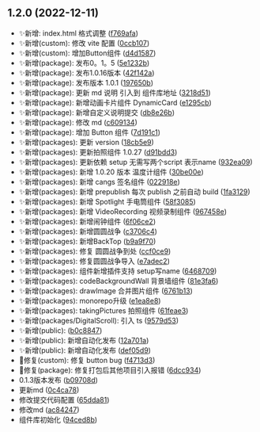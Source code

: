 ## 1.2.0 (2022-12-11)

* ✨新增: index.html 格式调整 ([f769afa](https://github.com/2401345934/vue3-alan-vite-component/commit/f769afa))
* ✨新增(custom): 修改 vite 配置 ([0ccb107](https://github.com/2401345934/vue3-alan-vite-component/commit/0ccb107))
* ✨新增(custom): 增加Button组件 ([d4d1587](https://github.com/2401345934/vue3-alan-vite-component/commit/d4d1587))
* ✨新增(package): 发布0。1。5 ([5e1232b](https://github.com/2401345934/vue3-alan-vite-component/commit/5e1232b))
* ✨新增(package): 发布1.0.16版本 ([42f142a](https://github.com/2401345934/vue3-alan-vite-component/commit/42f142a))
* ✨新增(package): 发布版本 1.0.1 ([197650b](https://github.com/2401345934/vue3-alan-vite-component/commit/197650b))
* ✨新增(package): 更新 md 说明 引入到 组件库地址 ([3218d51](https://github.com/2401345934/vue3-alan-vite-component/commit/3218d51))
* ✨新增(package): 新增动画卡片组件 DynamicCard ([e1295cb](https://github.com/2401345934/vue3-alan-vite-component/commit/e1295cb))
* ✨新增(package): 新增自定义说明提交 ([db8e26b](https://github.com/2401345934/vue3-alan-vite-component/commit/db8e26b))
* ✨新增(package): 修改 md ([c609134](https://github.com/2401345934/vue3-alan-vite-component/commit/c609134))
* ✨新增(package): 增加 Button 组件 ([7d191c1](https://github.com/2401345934/vue3-alan-vite-component/commit/7d191c1))
* ✨新增(packages): 更新 version ([18cb5e9](https://github.com/2401345934/vue3-alan-vite-component/commit/18cb5e9))
* ✨新增(packages): 更新拍照组件 1.0.27 ([d91bdd3](https://github.com/2401345934/vue3-alan-vite-component/commit/d91bdd3))
* ✨新增(packages): 更新依赖 setup 无需写两个script 表示name ([932ea09](https://github.com/2401345934/vue3-alan-vite-component/commit/932ea09))
* ✨新增(packages): 新增 1.0.20 版本 温度计组件 ([30be00e](https://github.com/2401345934/vue3-alan-vite-component/commit/30be00e))
* ✨新增(packages): 新增 cangs 签名组件 ([022918e](https://github.com/2401345934/vue3-alan-vite-component/commit/022918e))
* ✨新增(packages): 新增 prepublish 每次 publish 之前自动 build ([1fa3129](https://github.com/2401345934/vue3-alan-vite-component/commit/1fa3129))
* ✨新增(packages): 新增 Spotlight 手电筒组件 ([58f3085](https://github.com/2401345934/vue3-alan-vite-component/commit/58f3085))
* ✨新增(packages): 新增 VideoRecording 视频录制组件 ([967458e](https://github.com/2401345934/vue3-alan-vite-component/commit/967458e))
* ✨新增(packages): 新增闹钟组件 ([6f06ce2](https://github.com/2401345934/vue3-alan-vite-component/commit/6f06ce2))
* ✨新增(packages): 新增圆圆战争 ([c3706c4](https://github.com/2401345934/vue3-alan-vite-component/commit/c3706c4))
* ✨新增(packages): 新增BackTop ([b9a9f70](https://github.com/2401345934/vue3-alan-vite-component/commit/b9a9f70))
* ✨新增(packages): 修复 圆圆战争到处 ([ccf0ce9](https://github.com/2401345934/vue3-alan-vite-component/commit/ccf0ce9))
* ✨新增(packages): 修复圆圆战争导入 ([e7adec2](https://github.com/2401345934/vue3-alan-vite-component/commit/e7adec2))
* ✨新增(packages): 组件新增插件支持 setup写name ([6468709](https://github.com/2401345934/vue3-alan-vite-component/commit/6468709))
* ✨新增(packages): codeBackgroundWall 背景墙组件 ([81e3fa6](https://github.com/2401345934/vue3-alan-vite-component/commit/81e3fa6))
* ✨新增(packages): drawImage 合并图片组件 ([6761b13](https://github.com/2401345934/vue3-alan-vite-component/commit/6761b13))
* ✨新增(packages): monorepo升级 ([e1ea8e8](https://github.com/2401345934/vue3-alan-vite-component/commit/e1ea8e8))
* ✨新增(packages): takingPictures 拍照组件 ([61feae3](https://github.com/2401345934/vue3-alan-vite-component/commit/61feae3))
* ✨新增(packages/DigitalScroll): 引入 ts ([9579d53](https://github.com/2401345934/vue3-alan-vite-component/commit/9579d53))
* ✨新增(public): ([b0c8847](https://github.com/2401345934/vue3-alan-vite-component/commit/b0c8847))
* ✨新增(public): 新增自动化发布 ([12a701a](https://github.com/2401345934/vue3-alan-vite-component/commit/12a701a))
* ✨新增(public): 新增自动化发布 ([def05d9](https://github.com/2401345934/vue3-alan-vite-component/commit/def05d9))
* 🐛修复(custom): 修复 button bug ([f4713d3](https://github.com/2401345934/vue3-alan-vite-component/commit/f4713d3))
* 🐛修复(package): 修复打包后其他项目引入报错 ([6dcc934](https://github.com/2401345934/vue3-alan-vite-component/commit/6dcc934))
* 0.1.3版本发布 ([b09708d](https://github.com/2401345934/vue3-alan-vite-component/commit/b09708d))
* 更新md ([0c4ca78](https://github.com/2401345934/vue3-alan-vite-component/commit/0c4ca78))
* 修改提交代码配置 ([65dda81](https://github.com/2401345934/vue3-alan-vite-component/commit/65dda81))
* 修改md ([ac84247](https://github.com/2401345934/vue3-alan-vite-component/commit/ac84247))
* 组件库初始化 ([94ced8b](https://github.com/2401345934/vue3-alan-vite-component/commit/94ced8b))



